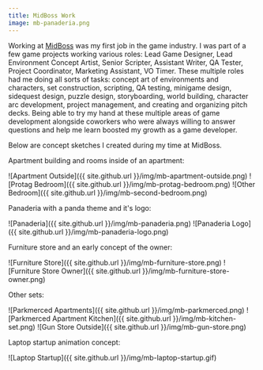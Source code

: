 ```yaml
---
title: MidBoss Work
image: mb-panaderia.png
---
```


Working at [MidBoss](https://midboss.com/) was my first job in the game industry. I was part of a few game projects working various roles: Lead Game Designer, Lead Environment Concept Artist, Senior Scripter, Assistant Writer, QA Tester, Project Coordinator, Marketing Assistant, VO Timer. These multiple roles had me doing all sorts of tasks: concept art of environments and characters, set construction, scripting, QA testing, minigame design, sidequest design, puzzle design, storyboarding, world building, character arc development, project management, and creating and organizing pitch decks. Being able to try my hand at these multiple areas of game development alongside coworkers who were always willing to answer questions and help me learn boosted my growth as a game developer.

Below are concept sketches I created during my time at MidBoss.

Apartment building and rooms inside of an apartment:

![Apartment Outside]({{ site.github.url }}/img/mb-apartment-outside.png)
![Protag Bedroom]({{ site.github.url }}/img/mb-protag-bedroom.png)
![Other Bedroom]({{ site.github.url }}/img/mb-second-bedroom.png)

Panaderia with a panda theme and it's logo:

![Panaderia]({{ site.github.url }}/img/mb-panaderia.png)
![Panaderia Logo]({{ site.github.url }}/img/mb-panaderia-logo.png)

Furniture store and an early concept of the owner:

![Furniture Store]({{ site.github.url }}/img/mb-furniture-store.png)
![Furniture Store Owner]({{ site.github.url }}/img/mb-furniture-store-owner.png)

Other sets:

![Parkmerced Apartments]({{ site.github.url }}/img/mb-parkmerced.png)
![Parkmerced Apartment Kitchen]({{ site.github.url }}/img/mb-kitchen-set.png)
![Gun Store Outside]({{ site.github.url }}/img/mb-gun-store.png)

Laptop startup animation concept:

![Laptop Startup]({{ site.github.url }}/img/mb-laptop-startup.gif)
